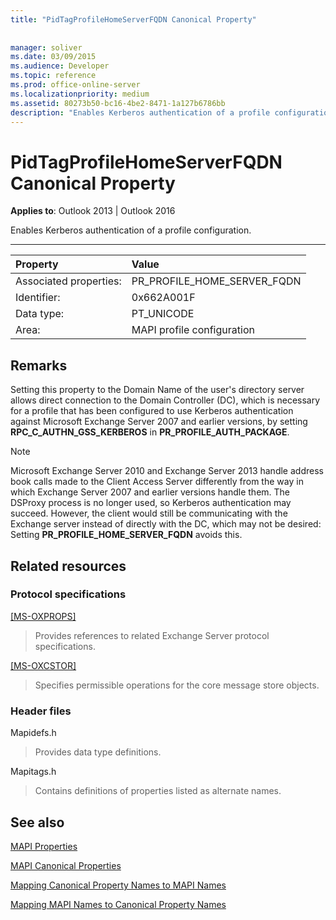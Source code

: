 ```yaml
---
title: "PidTagProfileHomeServerFQDN Canonical Property"
 
 
manager: soliver
ms.date: 03/09/2015
ms.audience: Developer
ms.topic: reference
ms.prod: office-online-server
ms.localizationpriority: medium
ms.assetid: 80273b50-bc16-4be2-8471-1a127b6786bb
description: "Enables Kerberos authentication of a profile configuration. Setting this property to the Domain Name of the user's directory server allows direct connection to the Domain Controller."
---
```


# PidTagProfileHomeServerFQDN Canonical Property

  
  
**Applies to**: Outlook 2013 | Outlook 2016 
  
Enables Kerberos authentication of a profile configuration.
  
****

|Property |Value |
|:-----|:-----|
|Associated properties:  <br/> |PR_PROFILE_HOME_SERVER_FQDN  <br/> |
|Identifier:  <br/> |0x662A001F  <br/> |
|Data type:  <br/> |PT_UNICODE  <br/> |
|Area:  <br/> |MAPI profile configuration  <br/> |
   
## Remarks

Setting this property to the Domain Name of the user's directory server allows direct connection to the Domain Controller (DC), which is necessary for a profile that has been configured to use Kerberos authentication against Microsoft Exchange Server 2007 and earlier versions, by setting **RPC_C_AUTHN_GSS_KERBEROS** in **PR_PROFILE_AUTH_PACKAGE**.
  
> [!NOTE]
> Microsoft Exchange Server 2010 and Exchange Server 2013 handle address book calls made to the Client Access Server differently from the way in which Exchange Server 2007 and earlier versions handle them. The DSProxy process is no longer used, so Kerberos authentication may succeed. However, the client would still be communicating with the Exchange server instead of directly with the DC, which may not be desired: Setting **PR_PROFILE_HOME_SERVER_FQDN** avoids this. 
  
## Related resources

### Protocol specifications

[[MS-OXPROPS]](https://msdn.microsoft.com/library/f6ab1613-aefe-447d-a49c-18217230b148%28Office.15%29.aspx)
  
> Provides references to related Exchange Server protocol specifications.
    
[[MS-OXCSTOR]](https://msdn.microsoft.com/library/d42ed1e0-3e77-4264-bd59-7afc583510e2%28Office.15%29.aspx)
  
> Specifies permissible operations for the core message store objects.
    
### Header files

Mapidefs.h
  
> Provides data type definitions.
    
Mapitags.h
  
> Contains definitions of properties listed as alternate names.
    
## See also



[MAPI Properties](mapi-properties.md)
  
[MAPI Canonical Properties](mapi-canonical-properties.md)
  
[Mapping Canonical Property Names to MAPI Names](mapping-canonical-property-names-to-mapi-names.md)
  
[Mapping MAPI Names to Canonical Property Names](mapping-mapi-names-to-canonical-property-names.md)


